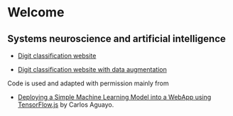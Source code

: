 # Welcome
## Systems neuroscience and artificial intelligence

- [Digit classification website](https://username.github.io/digit_classification_website/tfjs.html)

- [Digit classification website with data 
augmentation](https://username.github.io/digit_classification_website_with_data_augmentation/tfjs.html)

Code is used and adapted with permission mainly from
- [Deploying a Simple Machine Learning Model into a WebApp using TensorFlow.js](https://towardsdatascience.com/deploying-a-simplemachine-learning-model-into-a-webapp-using-tensorflow-js-3609c297fb04) by Carlos Aguayo.
